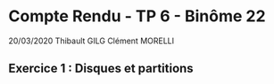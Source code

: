 # Compte Rendu  - TP 6 - Binôme 22

20/03/2020
Thibault GILG
Clément MORELLI

## Exercice 1 : Disques et partitions
